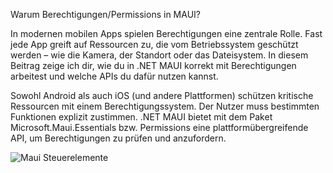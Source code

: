 Warum Berechtigungen/Permissions in MAUI?

In modernen mobilen Apps spielen Berechtigungen eine zentrale Rolle. Fast jede App greift auf Ressourcen zu, die vom Betriebssystem geschützt werden – wie die Kamera, der Standort oder das Dateisystem. In diesem Beitrag zeige ich dir, wie du in .NET MAUI korrekt mit Berechtigungen arbeitest und welche APIs du dafür nutzen kannst.

Sowohl Android als auch iOS (und andere Plattformen) schützen kritische Ressourcen mit einem Berechtigungssystem. Der Nutzer muss bestimmten Funktionen explizit zustimmen. .NET MAUI bietet mit dem Paket Microsoft.Maui.Essentials bzw. Permissions eine plattformübergreifende API, um Berechtigungen zu prüfen und anzufordern.

![Maui Steuerelemente](https://www.mssecure.de/mauiblog/beitraege/Permissions/apppermissions.jpg)
